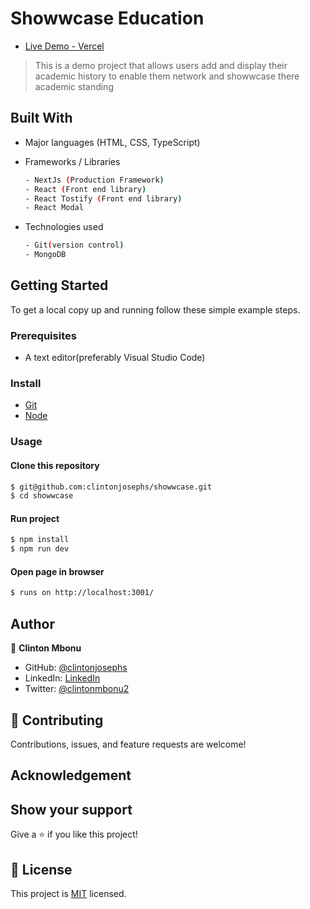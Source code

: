 # Showwcase Education

- [Live Demo - Vercel](https://meetupsite.vercel.app/)

>  This is a demo project that allows users add and display their academic history to enable them network and showwcase there academic standing


## Built With

- Major languages (HTML, CSS, TypeScript)

- Frameworks / Libraries
  ```bash
  - NextJs (Production Framework)
  - React (Front end library)
  - React Tostify (Front end library)
  - React Modal
  ```

- Technologies used 
  
  ``` bash
  - Git(version control)
  - MongoDB
  ```


## Getting Started

To get a local copy up and running follow these simple example steps.

### Prerequisites
 - A text editor(preferably Visual Studio Code)

### Install
  -  [Git](https://git-scm.com/downloads)
  -  [Node](https://nodejs.org/en/download/)

### Usage
#### Clone this repository

```bash
$ git@github.com:clintonjosephs/showwcase.git
$ cd showwcase
```
#### Run project

```bash
$ npm install
$ npm run dev
```

#### Open page in browser
```bash
$ runs on http://localhost:3001/
```

## Author

👤 **Clinton Mbonu**

- GitHub: [@clintonjosephs](https://github.com/clintonjosephs)
- LinkedIn: [LinkedIn](https://linkedin.com/in/clinton-mbonu)
- Twitter: [@clintonmbonu2](https://twitter.com/clintonmbonu2)

## 🤝 Contributing

Contributions, issues, and feature requests are welcome!

## Acknowledgement

## Show your support

Give a ⭐️ if you like this project!

## 📝 License

This project is [MIT](https://opensource.org/licenses/MIT) licensed.